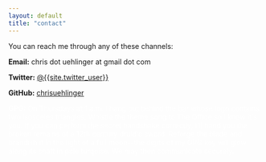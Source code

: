 ```yaml
---
layout: default
title: "contact"
---
```


You can reach me through any of these channels:

**Email:** chris dot uehlinger at gmail dot com

**Twitter:** [@{{site.twitter_user}}](http://twitter.com/{{site.twitter_user}})

**GitHub:** [chrisuehlinger](https://github.com/chrisuehlinger)

<span style="color:white">**GPG:** On Thursdays at 1 a.m. I hang out behind the bar whose logo contains two isosceles triangles. Whistle the theme song to The Office so I know it's you. If you can perform the secret handshake correctly, I'll hand you the broken remains of a 12th century druidic sword. Reforge the blade and brandish it in the light of a full moon--the digits of my GPG key will glow along its shaft in pale turqoise. We may then communicate securely.</span>

